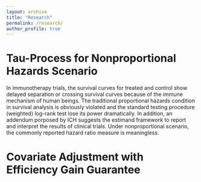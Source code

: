 ```yaml
---
layout: archive
title: "Research"
permalink: /research/
author_profile: true
---
```


# Tau-Process for Nonproportional Hazards Scenario
In immunotherapy trials, the survival curves for treated and control show delayed separation or crossing survival curves because of the immune mechanism of human beings. The traditional proportional hazards condition in survival analysis is obviously violated and the standard testing procedure (weighted) log-rank test lose its power dramatically. In addition, an addendum porposed by ICH suggests the estimand framework to report and interpret the results of clinical trials. Under nonproportional scenario, the commonly reported hazard ratio measure is meaningless. 

# Covariate Adjustment with Efficiency Gain Guarantee